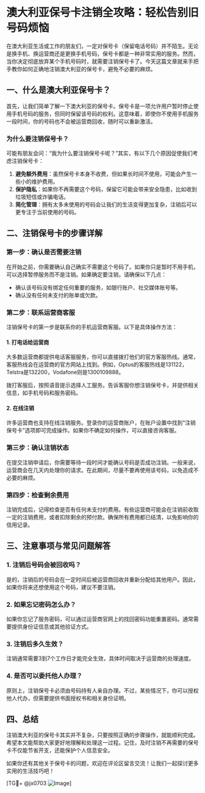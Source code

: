 # 澳大利亚保号卡注销全攻略：轻松告别旧号码烦恼

在澳大利亚生活或工作的朋友们，一定对保号卡（保留电话号码）并不陌生。无论是换手机、换运营商还是更换手机号码，保号卡都是一种非常实用的服务。然而，当你决定彻底放弃某个手机号码时，就需要注销保号卡了。今天这篇文章就来手把手教你如何正确地注销澳大利亚的保号卡，避免不必要的麻烦。

## 一、什么是澳大利亚保号卡？

首先，让我们简单了解一下澳大利亚的保号卡。保号卡是一项允许用户暂时停止使用手机号码的服务，但同时保留该号码的权利。这意味着，即使你不使用手机服务一段时间，你的号码也不会被运营商回收，随时可以重新激活。

### 为什么要注销保号卡？
可能有朋友会问：“我为什么要注销保号卡呢？”其实，有以下几个原因促使我们考虑注销保号卡：
1. **避免额外费用**：虽然保号卡本身不收费，但如果长时间不使用，可能会产生一些小的维护费用。
2. **保护隐私**：如果你不再需要这个号码，保留它可能会带来安全隐患，比如收到垃圾短信或诈骗电话。
3. **简化管理**：拥有太多未使用的号码会让我们的生活变得更加复杂，注销后可以更专注于当前使用的号码。

## 二、注销保号卡的步骤详解

### 第一步：确认是否需要注销
在开始之前，你需要确认自己确实不需要这个号码了。如果你只是暂时不用手机，可以选择暂停服务而不是注销。如果确定要注销，请确保以下几点：
- 确认该号码没有绑定任何重要的服务，如银行账户、社交媒体账号等。
- 确认没有任何未支付的账单或欠款。

### 第二步：联系运营商客服
注销保号卡的第一步是联系你的手机运营商客服。以下是具体操作方法：

#### 1. 打电话给运营商
大多数运营商都提供电话客服服务，你可以直接拨打他们的官方客服热线。通常，客服热线会在运营商的官方网站上找到。例如，Optus的客服热线是131122，Telstra是132200，Vodafone则是1300109888。

拨打客服后，按照语音提示选择人工服务。告诉客服你想注销保号卡，并提供相关信息，如手机号码和服务密码。

#### 2. 在线注销
许多运营商也支持在线注销服务。登录你的运营商账户，在账户设置中找到“注销保号卡”选项即可完成操作。如果你不确定如何操作，可以直接咨询客服。

### 第三步：确认注销状态
在提交注销申请后，你需要等待一段时间才能确认号码是否成功注销。一般来说，运营商会在几天内处理你的请求。在此期间，尽量不要再使用该号码，以免造成不必要的麻烦。

### 第四步：检查剩余费用
注销完成后，记得检查是否有任何未支付的费用。有些运营商可能会在注销前收取一定的注销费用，或者扣除剩余的预付款。确保所有费用都已结清，以免影响你的信用记录。

## 三、注意事项与常见问题解答

### 1. 注销后号码会被回收吗？
是的，注销后的号码会在一定时间后被运营商回收并重新分配给其他用户。因此，如果你将来还想使用这个号码，建议不要注销。

### 2. 如果忘记密码怎么办？
如果你忘记了服务密码，可以通过运营商官网上的找回密码功能重置密码。通常需要提供身份证信息或其他验证方式。

### 3. 注销后多久生效？
注销通常需要3到7个工作日才能完全生效，具体时间取决于运营商的处理速度。

### 4. 是否可以委托他人办理？
原则上，注销保号卡必须由号码持有人亲自办理。不过，某些情况下，你可以授权他人代办，但需要提供书面授权书和相关身份证明。

## 四、总结

注销澳大利亚的保号卡其实并不复杂，只要按照正确的步骤操作，就能顺利完成。希望本文能帮助大家更好地理解和处理这一过程。记住，及时注销不再需要的保号卡不仅能节省开支，还能保护个人信息安全。

如果你还有其他关于保号卡的问题，欢迎在评论区留言交流！让我们一起探讨更多实用的生活技巧吧！

[TG💪+ @jx0703 ![Image](https://github.com/user-attachments/assets/dbca1d08-cadb-493c-b0ec-ad6f7a83f270)]